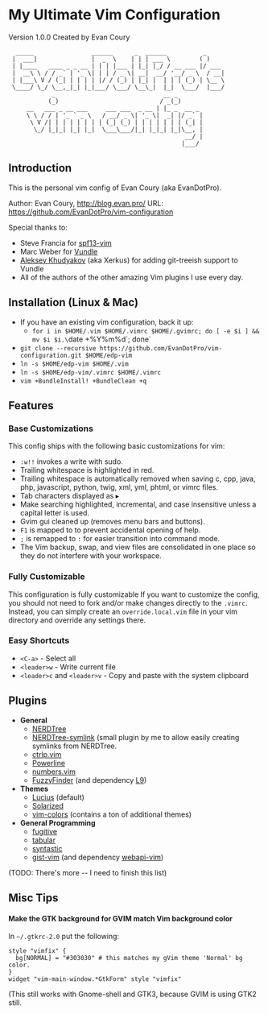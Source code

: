 # My Ultimate Vim Configuration

Version 1.0.0 Created by Evan Coury

```
  _____                ______      _  ______          _
 |  ___|               |  _  \    | | | ___ \        ( )
 | |____   ____ _ _ __ | | | |___ | |_| |_/ / __ ___ |/ ___
 |  __\ \ / / _` | '_ \| | | / _ \| __|  __/ '__/ _ \  / __|
 | |___\ V / (_| | | | | |/ / (_) | |_| |  | | | (_) | \__ \
 \____/ \_/ \__,_|_| |_|___/ \___/ \__\_|  |_|  \___/  |___/
            _                              __ _
           (_)                            / _(_)
     __   ___ _ __ ___     ___ ___  _ __ | |_ _  __ _
     \ \ / / | '_ ` _ \   / __/ _ \| '_ \|  _| |/ _` |
      \ V /| | | | | | | | (_| (_) | | | | | | | (_| |
       \_/ |_|_| |_| |_|  \___\___/|_| |_|_| |_|\__, |
                                                 __/ |
                                                |___/
```

## Introduction

This is the personal vim config of Evan Coury (aka EvanDotPro).

Author: Evan Coury, http://blog.evan.pro/
URL: https://github.com/EvanDotPro/vim-configuration

Special thanks to:

- Steve Francia for [spf13-vim](https://github.com/spf13/spf13-vim)
- Marc Weber for [Vundle](https://github.com/gmarik/vundle)
- [Aleksey Khudyakov](https://github.com/Xerkus) (aka Xerkus) for adding git-treeish support to Vundle
- All of the authors of the other amazing Vim plugins I use every day.

## Installation (Linux & Mac)

- If you have an existing vim configuration, back it up:
    - `for i in $HOME/.vim $HOME/.vimrc $HOME/.gvimrc; do [ -e $i ] && mv $i $i.\`date +%Y%m%d\`; done`
- `git clone --recursive https://github.com/EvanDotPro/vim-configuration.git $HOME/edp-vim`
- `ln -s $HOME/edp-vim $HOME/.vim`
- `ln -s $HOME/edp-vim/.vimrc $HOME/.vimrc`
- `vim +BundleInstall! +BundleClean +q`

## Features

### Base Customizations

This config ships with the following basic customizations for vim:

* `:w!!` invokes a write with sudo.
* Trailing whitespace is highlighted in red.
* Trailing whitespace is automatically removed when saving c, cpp, java, php, javascript, python, twig, xml, yml, phtml, or vimrc files.
* Tab characters displayed as ▸
* Make searching highlighted, incremental, and case insensitive unless a capital letter is used.
* Gvim gui cleaned up (removes menu bars and buttons).
* `F1` is mapped to <Esc> to prevent accidental opening of help.
* `;` is remapped to `:` for easier transition into command mode.
* The Vim backup, swap, and view files are consolidated in one place so they do not interfere with your workspace.

### Fully Customizable

This configuration is fully customizable
If you want to customize the config, you should not need to fork and/or make changes directly to the `.vimrc`. Instead, you can simply create an `override.local.vim` file in your vim directory and override any settings there.

### Easy Shortcuts

* `<C-a>` - Select all
* `<leader>w` - Write current file
* `<leader>c` and `<leader>v` - Copy and paste with the system clipboard

## Plugins

* **General**
    - [NERDTree](https://github.com/scrooloose/nerdtree)
    - [NERDTree-symlink](EvanDotPro/nerdtree-symlink) (small plugin by me to allow easily creating symlinks from NERDTree.
    - [ctrlp.vim](https://github.com/kien/ctrlp.vim)
    - [Powerline](https://github.com/Lokaltog/vim-powerline)
    - [numbers.vim](http://myusuf3.github.com/numbers.vim/)
    - [FuzzyFinder](https://github.com/vim-scripts/FuzzyFinder) (and dependency [L9](https://github.com/vim-scripts/L9))
* **Themes**
    - [Lucius](https://github.com/vim-scripts/Lucius) (default)
    - [Solarized](https://github.com/altercation/vim-colors-solarized)
    - [vim-colors](https://github.com/spf13/vim-colors) (contains a ton of additional themes)
* **General Programming**
    - [fugitive](https://github.com/tpope/vim-fugitive)
    - [tabular](https://github.com/godlygeek/tabular)
    - [syntastic](https://github.com/scrooloose/syntastic)
    - [gist-vim](https://github.com/mattn/gist-vim) (and dependency [webapi-vim](https://github.com/mattn/webapi-vim))

(TODO: There's more -- I need to finish this list)

## Misc Tips

#### Make the GTK background for GVIM match Vim background color
In `~/.gtkrc-2.0` put the following:
```
style "vimfix" {
  bg[NORMAL] = "#303030" # this matches my gVim theme 'Normal' bg color.
}
widget "vim-main-window.*GtkForm" style "vimfix"
```
(This still works with Gnome-shell and GTK3, because GVIM is using GTK2 still.